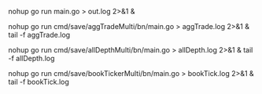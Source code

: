 nohup go run main.go > out.log 2>&1 &


nohup go run cmd/save/aggTradeMulti/bn/main.go > aggTrade.log 2>&1 &
tail -f aggTrade.log 

nohup go run cmd/save/allDepthMulti/bn/main.go > allDepth.log 2>&1 &
tail -f allDepth.log

nohup go run cmd/save/bookTickerMulti/bn/main.go > bookTick.log 2>&1 &
tail -f bookTick.log